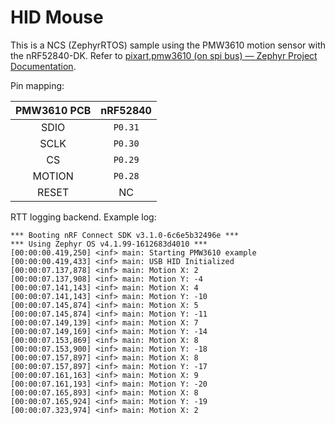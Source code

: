 # HID Mouse

This is a NCS (ZephyrRTOS) sample using the PMW3610 motion sensor with the nRF52840-DK. Refer to [pixart,pmw3610 (on spi bus) — Zephyr Project Documentation](https://docs.zephyrproject.org/latest/build/dts/api/bindings/input/pixart%2Cpmw3610.html).


Pin mapping:

| PMW3610 PCB | nRF52840 |
| :---------: | :------: |
|    SDIO     | `P0.31`  |
|    SCLK     | `P0.30`  |
|     CS      | `P0.29`  |
|   MOTION    | `P0.28`  |
|    RESET    |    NC    |

RTT logging backend. Example log:

```log
*** Booting nRF Connect SDK v3.1.0-6c6e5b32496e ***
*** Using Zephyr OS v4.1.99-1612683d4010 ***
[00:00:00.419,250] <inf> main: Starting PMW3610 example
[00:00:00.419,433] <inf> main: USB HID Initialized
[00:00:07.137,878] <inf> main: Motion X: 2
[00:00:07.137,908] <inf> main: Motion Y: -4
[00:00:07.141,143] <inf> main: Motion X: 4
[00:00:07.141,143] <inf> main: Motion Y: -10
[00:00:07.145,874] <inf> main: Motion X: 5
[00:00:07.145,874] <inf> main: Motion Y: -11
[00:00:07.149,139] <inf> main: Motion X: 7
[00:00:07.149,169] <inf> main: Motion Y: -14
[00:00:07.153,869] <inf> main: Motion X: 8
[00:00:07.153,900] <inf> main: Motion Y: -18
[00:00:07.157,897] <inf> main: Motion X: 8
[00:00:07.157,897] <inf> main: Motion Y: -17
[00:00:07.161,163] <inf> main: Motion X: 9
[00:00:07.161,193] <inf> main: Motion Y: -20
[00:00:07.165,893] <inf> main: Motion X: 8
[00:00:07.165,924] <inf> main: Motion Y: -19
[00:00:07.323,974] <inf> main: Motion X: 2
```
